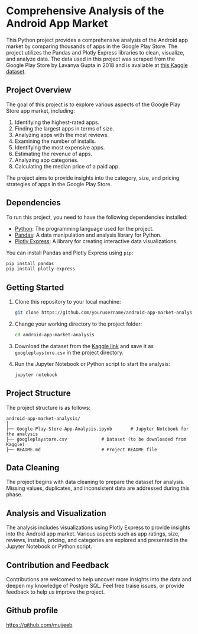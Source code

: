 # Comprehensive Analysis of the Android App Market

This Python project provides a comprehensive analysis of the Android app market by comparing thousands of apps in the Google Play Store. The project utilizes the Pandas and Plotly Express libraries to clean, visualize, and analyze data. The data used in this project was scraped from the Google Play Store by Lavanya Gupta in 2018 and is available at [this Kaggle dataset](https://www.kaggle.com/datasets/lava18/google-play-store-apps).

## Project Overview

The goal of this project is to explore various aspects of the Google Play Store app market, including:

1. Identifying the highest-rated apps.
2. Finding the largest apps in terms of size.
3. Analyzing apps with the most reviews.
4. Examining the number of installs.
5. Identifying the most expensive apps.
6. Estimating the revenue of apps.
7. Analyzing app categories.
8. Calculating the median price of a paid app.

The project aims to provide insights into the category, size, and pricing strategies of apps in the Google Play Store.

## Dependencies

To run this project, you need to have the following dependencies installed:

- [Python](https://www.python.org/): The programming language used for the project.
- [Pandas](https://pandas.pydata.org/): A data manipulation and analysis library for Python.
- [Plotly Express](https://plotly.com/python/plotly-express/): A library for creating interactive data visualizations.

You can install Pandas and Plotly Express using `pip`:

```bash
pip install pandas
pip install plotly-express
```

## Getting Started

1. Clone this repository to your local machine:

   ```bash
   git clone https://github.com/yourusername/android-app-market-analysis.git
   ```

2. Change your working directory to the project folder:

   ```bash
   cd android-app-market-analysis
   ```

3. Download the dataset from the [Kaggle link](https://www.kaggle.com/datasets/lava18/google-play-store-apps) and save it as `googleplaystore.csv` in the project directory.

4. Run the Jupyter Notebook or Python script to start the analysis:

   ```bash
   jupyter notebook
   ```


## Project Structure

The project structure is as follows:

```
android-app-market-analysis/
│
├── Google-Play-Store-App-Analysis.ipynb       # Jupyter Notebook for the analysis
├── googleplaystore.csv             # Dataset (to be downloaded from Kaggle)
├── README.md                       # Project README file
```

## Data Cleaning

The project begins with data cleaning to prepare the dataset for analysis. Missing values, duplicates, and inconsistent data are addressed during this phase.

## Analysis and Visualization

The analysis includes visualizations using Plotly Express to provide insights into the Android app market. Various aspects such as app ratings, size, reviews, installs, pricing, and categories are explored and presented in the Jupyter Notebook or Python script.



## Contribution and Feedback

Contributions are welcomed to help uncover more insights into the data and deepen my knowledge of Postgre SQL. Feel free traise issues, or provide feedback to help us improve the project.


## Github profile
https://github.com/mujjeeb
